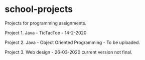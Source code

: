 # school-projects
Projects for programming assignments.

Project 1. Java - TicTacToe - 14-2-2020

Project 2. Java - Object Oriented Programming - To be uploaded.

Project 3. Web design - 26-03-2020 current version not final.
